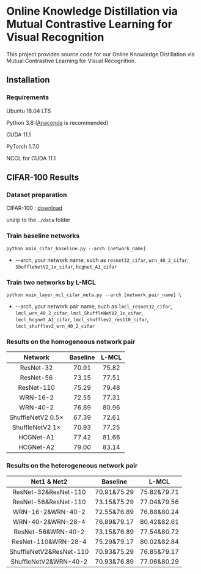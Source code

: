 
# Online Knowledge Distillation via Mutual Contrastive Learning for Visual Recognition

This project provides source code for our Online Knowledge Distillation via Mutual Contrastive Learning for Visual Recognition.


## Installation

### Requirements

Ubuntu 18.04 LTS

Python 3.8 ([Anaconda](https://www.anaconda.com/) is recommended)

CUDA 11.1

PyTorch 1.7.0

NCCL for CUDA 11.1


## CIFAR-100 Results
### Dataset preparation
CIFAR-100 : [download](http://www.cs.toronto.edu/~kriz/cifar-100-python.tar.gz)

unzip to the `./data` folder

### Train baseline networks
```
python main_cifar_baseline.py --arch [network_name]
```
- --arch, your network name, such as `resnet32_cifar`, `wrn_40_2_cifar`, `ShuffleNetV2_1x_cifar`, `hcgnet_A1_cifar`


### Train two networks by L-MCL
```
python main_layer_mcl_cifar_meta.py --arch [network_pair_name] \
```
- --arch, your network pair name, such as `lmcl_resnet32_cifar`, `lmcl_wrn_40_2_cifar`, `lmcl_ShuffleNetV2_1x_cifar`, `lmcl_hcgnet_A1_cifar`, `lmcl_shufflev2_res110_cifar`, `lmcl_shufflev2_wrn_40_2_cifar`

###  Results on the homogeneous network pair
| Network | Baseline | L-MCL |
|:---------------:|:-----------------:|:-----------------:|
| ResNet-32 | 70.91 | 75.82 |
| ResNet-56 | 73.15 | 77.51 |
| ResNet-110 | 75.29 | 79.48 |
| WRN-16-2 | 72.55 | 77.31 |
| WRN-40-2 | 76.89 | 80.96 |
| ShuffleNetV2 0.5× |67.39 | 72.61 |
| ShuffleNetV2 1× | 70.93 | 77.25 |
| HCGNet-A1 | 77.42 | 81.66 |
| HCGNet-A2 | 79.00 | 83.14 |

###  Results on the heterogeneous network pair
| Net1 & Net2 | Baseline | L-MCL |
|:---------------:|:-----------------:|:-----------------:|
| ResNet-32&ResNet-110 | 70.91&75.29 | 75.82&79.71 |
| ResNet-56&ResNet-110 | 73.15&75.29 | 77.04&79.56 |
| WRN-16-2&WRN-40-2 | 72.55&76.89 | 76.88&80.24 |
| WRN-40-2&WRN-28-4 | 76.89&79.17 | 80.42&82.61 |
| ResNet-56&WRN-40-2 | 73.15&76.89 | 77.54&80.72 |
| ResNet-110&WRN-28-4 | 75.29&79.17 | 80.02&82.84 |
| ShuffleNetV2&ResNet-110 |70.93&75.29 | 76.85&79.17 |
| ShuffleNetV2&WRN-40-2 | 70.93&76.89 | 77.06&80.29 |



